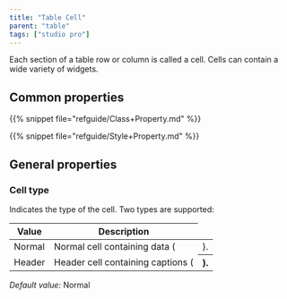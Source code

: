 ```yaml
---
title: "Table Cell"
parent: "table"
tags: ["studio pro"]
---
```


Each section of a table row or column is called a cell. Cells can contain a wide variety of widgets.

## Common properties

{{% snippet file="refguide/Class+Property.md" %}}

{{% snippet file="refguide/Style+Property.md" %}}

## General properties

### Cell type

Indicates the type of the cell. Two types are supported:

| Value | Description |
| --- | --- |
| Normal | Normal cell containing data (<td>). |
| Header | Header cell containing captions (<th>). |

_Default value:_ Normal
